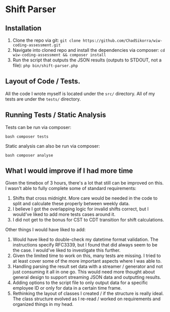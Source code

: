 # Shift Parser

## Installation

1. Clone the repo via git: `git clone https://github.com/ChadSikorra/wiw-coding-assessment.git`
2. Navigate into cloned repo and install the dependencies via composer: `cd wiw-coding-assessment && composer install`
3. Run the script that outputs the JSON results (outputs to STDOUT, not a file): `php bin/shift-parser.php`

## Layout of Code / Tests.

All the code I wrote myself is located under the `src/` directory. All of my tests are under the `tests/` directory.

## Running Tests / Static Analysis

Tests can be run via composer:

``bash
composer tests
``

Static analysis can also be run via composer:

``bash
composer analyse
``

## What I would improve if I had more time

Given the timebox of 3 hours, there's a lot that still can be improved on this. I wasn't able to fully complete some of
standard requirements:

1. Shifts that cross midnight. More care would be needed in the code to split and calculate these properly between weekly data.
2. I believe I got the overlapping logic for invalid shifts correct, but I would've liked to add more tests cases around it.
3. I did not get to the bonus for CST to CDT transition for shift calculations.

Other things I would have liked to add:

1. Would have liked to double-check my datetime format validation. The instructions specify RFC3339, but I found that did always seem to be the case. I would've liked to investigate this further.
2. Given the limited time to work on this, many tests are missing. I tried to at least cover some of the more important aspects where I was able to.
3. Handling parsing the result set data with a streamer / generator and not just consuming it all in one go. This would need more thought about general design to support streaming JSON data and outputting results.
4. Adding options to the script file to only output data for a specific employee ID or only for data in a certain time frame.
5. Rethinking the layout of classes I created / if the structure is really ideal. The class structure evolved as I re-read / worked on requirements and organized things in my head.
